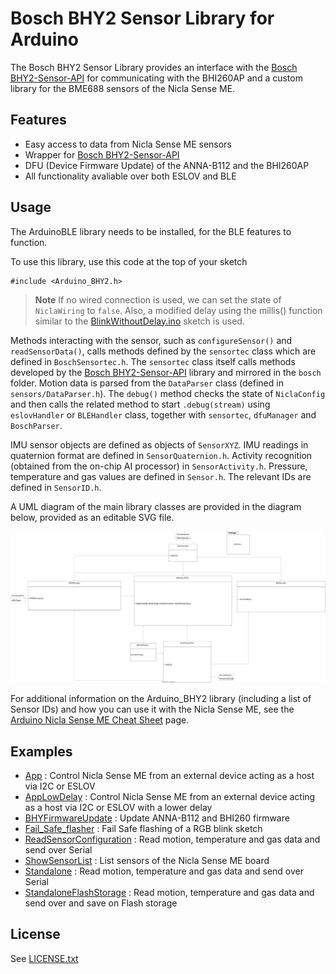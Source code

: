 # Bosch BHY2 Sensor Library for Arduino

The Bosch BHY2 Sensor Library provides an interface with the [Bosch BHY2-Sensor-API](https://github.com/BoschSensortec/BHY2-Sensor-API) for communicating with the BHI260AP and a custom library for the BME688 sensors of the Nicla Sense ME.

## Features

- Easy access to data from Nicla Sense ME sensors
- Wrapper for [Bosch BHY2-Sensor-API](https://github.com/BoschSensortec/BHY2-Sensor-API)
- DFU (Device Firmware Update) of the ANNA-B112 and the BHI260AP
- All functionality avaliable over both ESLOV and BLE

## Usage

The ArduinoBLE library needs to be installed, for the BLE features to function.

To use this library, use this code at the top of your sketch
```
#include <Arduino_BHY2.h>
```

> **Note**
> If no wired connection is used, we can set the state of `NiclaWiring` to `false`. Also, a modified delay using the millis() function similar to the [BlinkWithoutDelay.ino](https://docs.arduino.cc/built-in-examples/digital/BlinkWithoutDelay) sketch is used.

Methods interacting with the sensor, such as `configureSensor()` and `readSensorData()`, calls methods defined by the `sensortec` class which are defined in `BoschSensortec.h`. The `sensortec` class itself calls methods developed by the [Bosch BHY2-Sensor-API](https://github.com/boschsensortec/BHY2-Sensor-API) library and mirrored in the `bosch` folder. Motion data is parsed from the `DataParser` class (defined in `sensors/DataParser.h`). The `debug()` method checks the state of `NiclaConfig` and then calls the related method to start `.debug(stream)` using `eslovHandler` or `BLEHandler` class, together with `sensortec`, `dfuManager` and `BoschParser`.

IMU sensor objects are defined as objects of `SensorXYZ`. IMU readings in quaternion format are defined in `SensorQuaternion.h`. Activity recognition (obtained from the on-chip AI processor) in `SensorActivity.h`. Pressure, temperature and gas values are defined in `Sensor.h`. The relevant IDs are defined in `SensorID.h`. 

A UML diagram of the main library classes are provided in the diagram below, provided as an editable SVG file.

![Arduino_BHY2 Library UML Diagram](./Arduino_BHY2.UML.drawio.svg)

For additional information on the Arduino_BHY2 library (including a list of Sensor IDs) and how you can use it with the Nicla Sense ME, see the [Arduino Nicla Sense ME Cheat Sheet](https://docs.arduino.cc/tutorials/nicla-sense-me/cheat-sheet) page.



## Examples

- [App](https://github.com/arduino-libraries/Arduino_BHY2/blob/main/examples/App/App.ino) : Control Nicla Sense ME from an external device acting as a host via I2C or ESLOV
- [AppLowDelay](https://github.com/arduino-libraries/Arduino_BHY2/blob/main/examples/AppLowDelay/AppLowDelay.ino) : Control Nicla Sense ME from an external device acting as a host via I2C or ESLOV with a lower delay
- [BHYFirmwareUpdate](https://github.com/arduino-libraries/Arduino_BHY2/tree/main/examples/BHYFirmwareUpdate) : Update ANNA-B112 and BHI260 firmware
- [Fail_Safe_flasher](https://github.com/arduino-libraries/Arduino_BHY2/blob/main/examples/Fail_Safe_flasher/Fail_Safe_flasher.ino) : Fail Safe flashing of a RGB blink sketch
- [ReadSensorConfiguration](https://github.com/arduino-libraries/Arduino_BHY2/blob/main/examples/ReadSensorConfiguration/ReadSensorConfiguration.ino) : Read motion, temperature and gas data and send over Serial
- [ShowSensorList](https://github.com/arduino-libraries/Arduino_BHY2/blob/main/examples/ShowSensorList/ShowSensorList.ino) : List sensors of the Nicla Sense ME board
- [Standalone](https://github.com/arduino-libraries/Arduino_BHY2/blob/main/examples/Standalone/Standalone.ino) : Read motion, temperature and gas data and send over Serial
- [StandaloneFlashStorage](https://github.com/arduino-libraries/Arduino_BHY2/blob/main/examples/StandaloneFlashStorage/StandaloneFlashStorage.ino) : Read motion, temperature and gas data and send over and save on Flash storage  

## License

See [LICENSE.txt](LICENSE.txt)